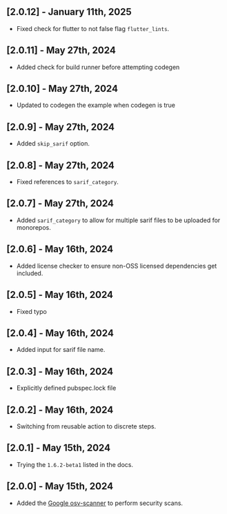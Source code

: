 ## [2.0.12] - January 11th, 2025

* Fixed check for flutter to not false flag `flutter_lints`.


## [2.0.11] - May 27th, 2024

* Added check for build runner before attempting codegen


## [2.0.10] - May 27th, 2024

* Updated to codegen the example when codegen is true


## [2.0.9] - May 27th, 2024

* Added `skip_sarif` option.


## [2.0.8] - May 27th, 2024

* Fixed references to `sarif_category`.


## [2.0.7] - May 27th, 2024

* Added `sarif_category` to allow for multiple sarif files to be uploaded for monorepos.


## [2.0.6] - May 16th, 2024

* Added license checker to ensure non-OSS licensed dependencies get included.


## [2.0.5] - May 16th, 2024

* Fixed typo


## [2.0.4] - May 16th, 2024

* Added input for sarif file name.


## [2.0.3] - May 16th, 2024

* Explicitly defined pubspec.lock file


## [2.0.2] - May 16th, 2024

* Switching from reusable action to discrete steps.


## [2.0.1] - May 15th, 2024

* Trying the `1.6.2-beta1` listed in the docs.


## [2.0.0] - May 15th, 2024

* Added the [Google osv-scanner](https://google.github.io/osv-scanner) to perform security scans.

